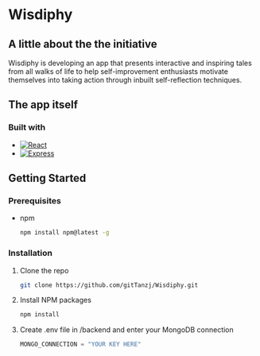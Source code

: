# Wisdiphy

## A little about the the initiative
Wisdiphy is developing an app that presents interactive and inspiring tales from all walks of life to help self-improvement enthusiasts motivate themselves into taking action through inbuilt self-reflection techniques. 

## The app itself

### Built with

* [![React][React.js]][React-url]
* [![Express][Express.js]][Express-url]

[React.js]: https://img.shields.io/badge/React%20Native-20232A?style=for-the-badge&logo=react&logoColor=61DAFB
[React-url]: https://reactnative.dev/
[Express.js]: https://img.shields.io/badge/Express-ffffff?style=for-the-badge&logo=express&logoColor=000000
[Express-url]: https://expressjs.com

## Getting Started

### Prerequisites

* npm
  ```sh
  npm install npm@latest -g
  ```
### Installation

1. Clone the repo
   ```sh
   git clone https://github.com/gitTanzj/Wisdiphy.git
   ```
2. Install NPM packages
   ```sh
   npm install
   ```
3. Create .env file in /backend and enter your MongoDB connection
   ```js
   MONGO_CONNECTION = "YOUR KEY HERE"
   ```

